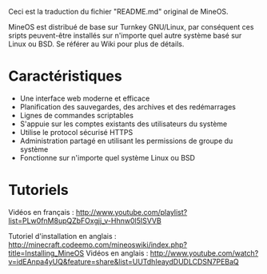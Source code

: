 Ceci est la traduction du fichier "README.md" original de MineOS.

MineOS est distribué de base sur Turnkey GNU/Linux, par conséquent ces sripts peuvent-être installés sur n'importe quel autre système basé sur Linux ou BSD. Se référer au Wiki pour plus de détails.

Caractéristiques
================

- Une interface web moderne et efficace
- Planification des sauvegardes, des archives et des redémarrages
- Lignes de commandes scriptables
- S'appuie sur les comptes existants des utilisateurs du système
- Utilise le protocol sécurisé HTTPS
- Administration partagé en utilisant les permissions de groupe du système
- Fonctionne sur n'importe quel système Linux ou BSD

Tutoriels
=========

Vidéos en français : http://www.youtube.com/playlist?list=PLw0fnM8upQZbFOxgjj_v-Hhnw0l5ISVVB

Tutoriel d'installation en anglais : http://minecraft.codeemo.com/mineoswiki/index.php?title=Installing_MineOS
Vidéos en anglais : http://www.youtube.com/watch?v=idEAnpa4yUQ&feature=share&list=UUTdhIeaydDUDLCDSN7PEBaQ